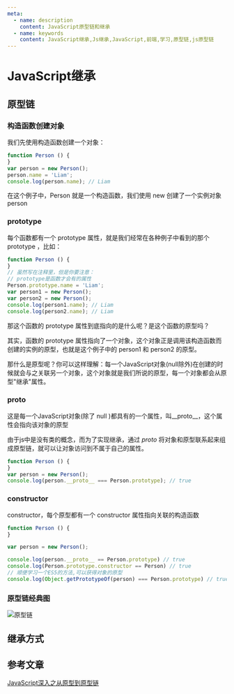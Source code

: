 ```yaml
---
meta:
  - name: description
    content: JavaScript原型链和继承
  - name: keywords
    content: JavaScript继承,Js继承,JavaScript,前端,学习,原型链,js原型链
---
```

# JavaScript继承

## 原型链

### 构造函数创建对象

我们先使用构造函数创建一个对象：

```js
function Person () {
}
var person = new Person();
person.name = 'Liam';
console.log(person.name); // Liam
```

在这个例子中，Person 就是一个构造函数，我们使用 new 创建了一个实例对象 person

### prototype

每个函数都有一个 prototype 属性，就是我们经常在各种例子中看到的那个 prototype ，比如：

```js
function Person () {
}
// 虽然写在注释里，但是你要注意：
// prototype是函数才会有的属性
Person.prototype.name = 'Liam';
var person1 = new Person();
var person2 = new Person();
console.log(person1.name); // Liam
console.log(person2.name); // Liam
```

那这个函数的 prototype 属性到底指向的是什么呢？是这个函数的原型吗？

其实，函数的 prototype 属性指向了一个对象，这个对象正是调用该构造函数而创建的实例的原型，也就是这个例子中的 person1 和 person2 的原型。

那什么是原型呢？你可以这样理解：每一个JavaScript对象(null除外)在创建的时候就会与之关联另一个对象，这个对象就是我们所说的原型，每一个对象都会从原型"继承"属性。

### __proto__

这是每一个JavaScript对象(除了 null )都具有的一个属性，叫__proto__，这个属性会指向该对象的原型

由于js中是没有类的概念，而为了实现继承，通过 _proto_ 将对象和原型联系起来组成原型链，就可以让对象访问到不属于自己的属性。

```js
function Person () {
}
var person = new Person();
console.log(person.__proto__ === Person.prototype); // true
```

### constructor

constructor，每个原型都有一个 constructor 属性指向关联的构造函数

```js
function Person () {
}

var person = new Person();

console.log(person.__proto__ == Person.prototype) // true
console.log(Person.prototype.constructor == Person) // true
// 顺便学习一个ES5的方法,可以获得对象的原型
console.log(Object.getPrototypeOf(person) === Person.prototype) // true
```

### 原型链经典图

![原型链](/img/原型链.jpg)

## 继承方式

## 参考文章

[JavaScript深入之从原型到原型链](https://github.com/mqyqingfeng/blog/issues/2)